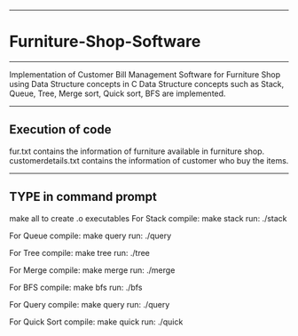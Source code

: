 --------------------------
# Furniture-Shop-Software
--------------------------
Implementation of Customer Bill Management Software for Furniture Shop using Data Structure concepts in C
Data Structure concepts such as Stack, Queue, Tree, Merge sort, Quick sort, BFS are implemented.

-------------------
Execution of code
-------------------
fur.txt contains the information of furniture available in furniture shop.
customerdetails.txt contains the information of customer who buy the items.
_______________________
TYPE in command prompt
-----------------------
make all to create .o executables
For Stack
compile: make stack
run: ./stack

For Queue
compile: make query
run: ./query

For Tree
compile: make tree
run: ./tree

For Merge
compile: make merge
run: ./merge

For BFS
compile: make bfs
run: ./bfs

For Query
compile: make query
run: ./query

For Quick Sort
compile: make quick
run: ./quick
